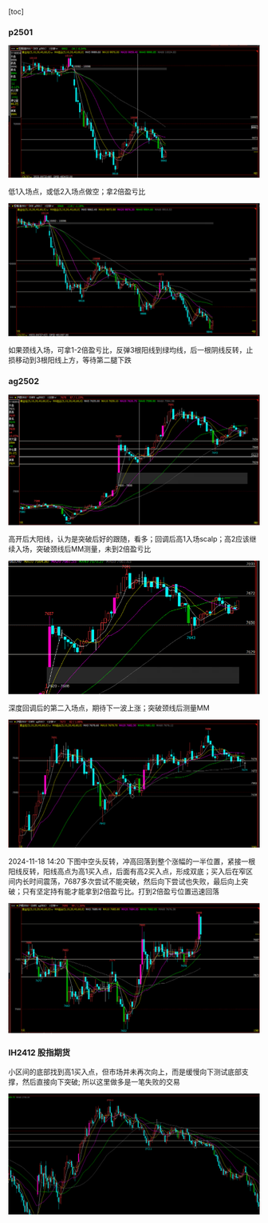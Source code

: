 [toc]

### p2501

![p](../assets/2024-11-18-11-16-40.png)

低1入场点，或低2入场点做空；拿2倍盈亏比

![p](../assets/2024-11-18-11-07-02.png)

如果颈线入场，可拿1-2倍盈亏比，反弹3根阳线到绿均线，后一根阴线反转，止损移动到3根阳线上方，等待第二腿下跌

### ag2502

![ag](../assets/2024-11-18-11-15-45.png)

高开后大阳线，认为是突破后好的跟随，看多；回调后高1入场scalp；高2应该继续入场，突破颈线后MM测量，未到2倍盈亏比

![ag](../assets/2024-11-18-11-16-32.png)

深度回调后的第二入场点，期待下一波上涨；突破颈线后测量MM

![ag](../assets/2024-11-18-11-17-45.png)

2024-11-18 14:20 下图中空头反转，冲高回落到整个涨幅的一半位置，紧接一根阳线反转，阳线高点为高1买入点，后面有高2买入点，形成双底；买入后在窄区间内长时间震荡，7687多次尝试不能突破，然后向下尝试也失败，最后向上突破；只有坚定持有能才能拿到2倍盈亏比。打到2倍盈亏位置迅速回落

![ag 2024-11-18 14:20](../assets/2024-11-18-14-51-25.png)

### IH2412 股指期货

小区间的底部找到高1买入点，但市场并未再次向上，而是缓慢向下测试底部支撑，然后直接向下突破; 所以这里做多是一笔失败的交易

![IH 2024-11-18 13:17](../assets/2024-11-18-16-10-04.png)
